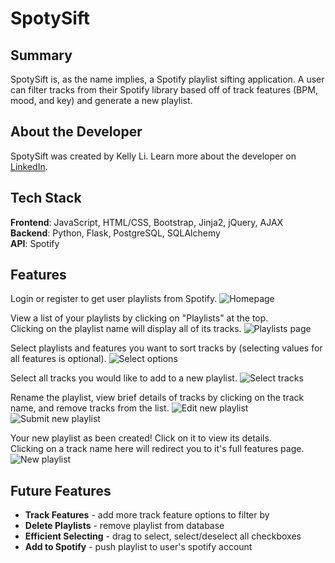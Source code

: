 # SpotySift

## Summary
SpotySift is, as the name implies, a Spotify playlist sifting application. A user can filter tracks from their Spotify library based off of track features (BPM, mood, and key) and generate a new playlist.

## About the Developer

SpotySift was created by Kelly Li. Learn more about the developer on [LinkedIn](https://www.linkedin.com/in/kellymhli).

## Tech Stack

**Frontend**: JavaScript, HTML/CSS, Bootstrap, Jinja2, jQuery, AJAX  
**Backend**: Python, Flask, PostgreSQL, SQLAlchemy  
**API**: Spotify

## Features

Login or register to get user playlists from Spotify.
![Homepage](https://i.gyazo.com/d8a0f5b4897fcbc11d74182c5cb19185.gif)  

View a list of your playlists by clicking on "Playlists" at the top.  
Clicking on the playlist name will display all of its tracks.
![Playlists page](https://i.gyazo.com/b03236e0e136b0afcfd50127cd0a2e3a.gif)  

Select playlists and features you want to sort tracks by (selecting values for all features is optional).
![Select options](https://i.gyazo.com/13b283b9042ce427e9c11b1d360d76e3.gif)  

Select all tracks you would like to add to a new playlist.
![Select tracks](https://i.gyazo.com/7c8dc24fbeb415e8ed322cb084007ffb.gif)  

Rename the playlist, view brief details of tracks by clicking on the track name, and remove tracks from the list.
![Edit new playlist](https://i.gyazo.com/2e7508fca5e237cd30dd7a51db42479a.gif)
![Submit new playlist](https://i.gyazo.com/64a5acd263ae92a5fbdf79514ef88f67.gif)  

Your new playlist as been created! Click on it to view its details.  
Clicking on a track name here will redirect you to it's full features page.
![New playlist](https://i.gyazo.com/75116765ce72c369eb1443d7f5b2a9bf.gif)  

## Future Features

- **Track Features** - add more track feature options to filter by
- **Delete Playlists** - remove playlist from database
- **Efficient Selecting** - drag to select, select/deselect all checkboxes
- **Add to Spotify** - push playlist to user's spotify account

